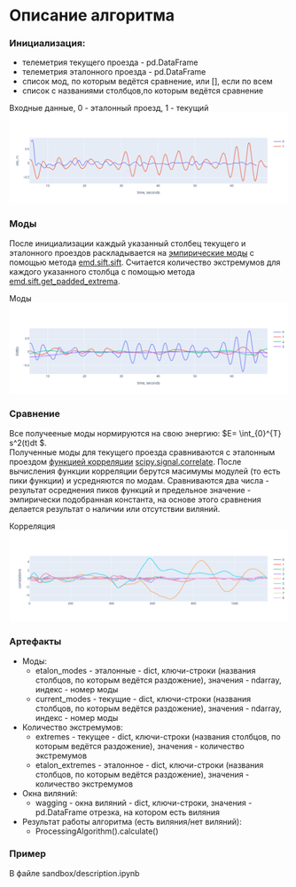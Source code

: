 # Описание алгоритма
### Инициализация:
* телеметрия текущего проезда - pd.DataFrame
* телеметрия эталонного проезда - pd.DataFrame
* список мод, по которым ведётся сравнение, или [], если по всем
* список с названиями столбцов,по которым ведётся сравнение

Входные данные, 0 - эталонный проезд, 1 - текущий
![](./images/inout.png "")
### Моды
После инициализации каждый указанный столбец текущего и эталонного проездов раскладывается на [эмпирические моды](https://ru.ruwiki.ru/wiki/Empirical_Mode_Decomposition) с помощью метода [emd.sift.sift](https://emd.readthedocs.io/en/stable/stubs/emd.sift.sift.html). Считается количество экстремумов для каждого указанного столбца с помощью метода [emd.sift.get_padded_extrema](https://emd.readthedocs.io/en/stable/stubs/emd.sift.get_padded_extrema.html).  

Моды
![](./images/modes.png "")
### Сравнение
Все получееные моды нормируются на свою энергию: $E= \int_{0}^{T} s^2(t)dt $.   
Полученные моды для текущего проезда сравниваются с эталонным проездом [функцией корреляции](https://ru.ruwiki.ru/wiki/Автокорреляционная_функция) 
[scipy.signal.correlate](https://docs.scipy.org/doc/scipy/reference/generated/scipy.signal.correlate.html). После вычисления функции корреляции берутся масимумы модулей (то есть пики функции) и усредняются по модам. Сравниваются два числа - результат осреднения пиков функций и предельное значение - эмпирически подобранная константа, на основе этого сравнения делается результат о наличии или отсутствии виляний.  

Корреляция
![](./images/correlation.png "")
### Артефакты
* Моды:
  - etalon_modes - эталонные - dict, ключи-строки (названия столбцов, по которым ведётся раздожение), значения - ndarray, индекс - номер моды
  - current_modes - текущие - dict, ключи-строки (названия столбцов, по которым ведётся раздожение), значения - ndarray, индекс - номер моды
* Количество экстремумов:
  * extremes - текущее - dict, ключи-строки (названия столбцов, по которым ведётся раздожение), значения - количество экстремумов
  * etalon_extremes - эталонное - dict, ключи-строки (названия столбцов, по которым ведётся раздожение), значения - количество экстремумов
* Окна виляний:
  * wagging - окна виляний - dict, ключи-строки, значения - pd.DataFrame отрезка, на котором есть виляния
* Результат работы алгоритма (есть виляния/нет виляний):
  * ProcessingAlgorithm().calculate()

### Пример
В файле sandbox/description.ipynb
